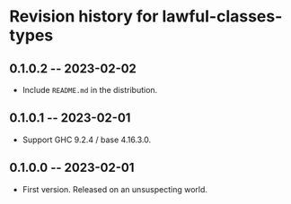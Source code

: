# Revision history for lawful-classes-types

## 0.1.0.2 -- 2023-02-02

* Include `README.md` in the distribution.

## 0.1.0.1 -- 2023-02-01

* Support GHC 9.2.4 / base 4.16.3.0.

## 0.1.0.0 -- 2023-02-01

* First version. Released on an unsuspecting world.
